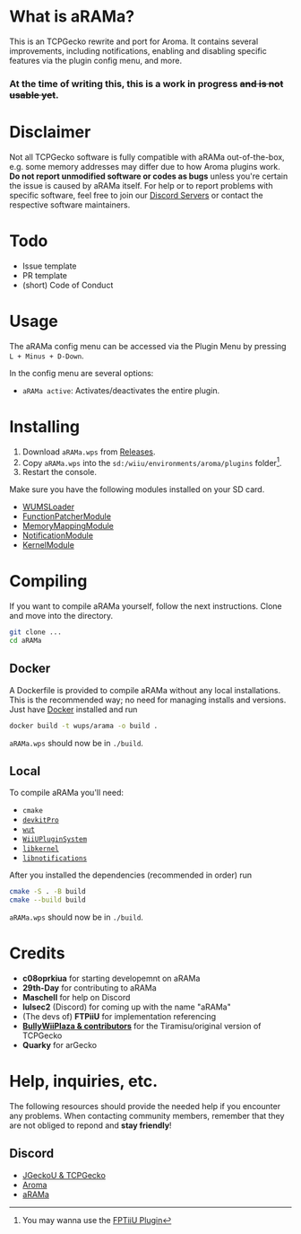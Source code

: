 # What is aRAMa?

This is an TCPGecko rewrite and port for Aroma. It contains several improvements, including notifications, enabling and disabling specific features via the plugin config menu, and more.

### **At the time of writing this, this is a work in progress ~~and is not usable yet~~**.

# Disclaimer

Not all TCPGecko software is fully compatible with aRAMa out-of-the-box, e.g. some memory addresses may differ due to how Aroma plugins work. **Do not report unmodified software or codes as bugs** unless you're certain the issue is caused by aRAMa itself. For help or to report problems with specific software, feel free to join our [Discord Servers](#discord) or contact the respective software maintainers.

# Todo
* Issue template
* PR template
* (short) Code of Conduct

# Usage

The aRAMa config menu can be accessed via the Plugin Menu by pressing `L + Minus + D-Down`.

In the config menu are several options:

* `aRAMa active`: Activates/deactivates the entire plugin.

<!-- * `Notifications`: When enabled, you will get Aroma notifications when the plugin does various things, such as load an assembly code or encounter an error. -->

<!-- * `Save sent codes`: When a code is set from a client, such as JGeckoU, automatically save it to the SD card for offline use. -->

<!-- * `TCP Gecko`: Enable TCPGecko. -->

<!-- * `Code handler`: Enable the environment used for running assembly code. -->

<!-- * `Caffiine`: Enable Caffiine.  -->

<!-- * `Saviine`: Enable Saviine. -->

# Installing

1. Download `aRAMa.wps` from [Releases](#link-to-releases).
2. Copy `aRAMa.wps` into the `sd:/wiiu/environments/aroma/plugins` folder[^1].
3. Restart the console.

Make sure you have the following modules installed on your SD card.
* [WUMSLoader](https://github.com/wiiu-env/WUMSLoader)
* [FunctionPatcherModule](https://github.com/wiiu-env/FunctionPatcherModule)
* [MemoryMappingModule](https://github.com/wiiu-env/MemoryMappingModule)
* [NotificationModule](https://github.com/wiiu-env/NotificationModule)
* [KernelModule](https://github.com/wiiu-env/KernelModule)

# Compiling

If you want to compile aRAMa yourself, follow the next instructions. Clone and move into the directory.

```bash
git clone ...
cd aRAMa
```

## Docker
    
A Dockerfile is provided to compile aRAMa without any local installations. This is the recommended way; no need for managing installs and versions. Just have [Docker](https://www.docker.com/) installed and run

```bash
docker build -t wups/arama -o build .
```

`aRAMa.wps` should now be in `./build`.

## Local

To compile aRAMa you'll need:
* `cmake`
* [`devkitPro`](https://devkitpro.org/wiki/Getting_Started)
* [`wut`](https://github.com/devkitPro/wut)
* [`WiiUPluginSystem`](https://github.com/wiiu-env/WiiUPluginSystem)
* [`libkernel`](https://github.com/wiiu-env/libkernel)
* [`libnotifications`](https://github.com/wiiu-env/libnotifications)

After you installed the dependencies (recommended in order) run

```bash
cmake -S . -B build
cmake --build build
```

`aRAMa.wps` should now be in `./build`.

<!--
# Feature re-implementation checklist:

Though I tried, I cannot guarantee that everything works, because of what was necessarily changed in porting TCPGecko from the old libraries to the new equivalents. 

* Things related to kernel access may be depreciated and/or redundant to their non-kernel counterparts in the future.
* **Old codes are anticipated to not work due to RAM offsets, so please do not report unmodified old codes not working as an issue.**
* Assembly related commands will not do anything if the `Code handler` is disabled.

I am reliant on people testing it and getting back to me on the status of various features. A checklist of what has been reported to work is below. 

Commands:

- [x] Write 8 bit value
- [x] Write 16 bit value
- [x] Write 32 bit value
- [x] Read memory
- [x] Read memory with kernel access
- [x] Validate address range
- [ ] Disassemble range (currently disabled)
- [?] Disassemble memory
- [ ] Read compressed memory
- [x] Write with kernel access
- [x] Read with kernel access 
- [ ] Take a screenshot
- [x] Upload memory
- [x] Get the size of data buffer
- [x] Read a file
- [x] Read a directory
- [x] Replace a file
- [ ] "IOSU read file" (currently disabled)
- [x] Get version hash
- [x] Get code handler address
- [-] Read threads
- [x] Get account identifier
- [ ] Write screen (currently disabled)
- [?] Follow pointer
- [x] Get server status
- [x] Remote procedure call
- [x] Get symbol
- [x] Search memory 32
- [x] Advanced memory search
- [?] Execute assembly
- [ ] Pause the console
- [ ] Unpause the console
- [ ] See whether the console is paused or not
- [x] Get server version
- [-] Get OS version 
- [ ] Set data breakpoint
- [ ] Set instruction breakpoint
- [ ] Toggle breakpoint
- [ ] Remove all breakpoints
- [ ] Get stack trace
- [ ] Poke registers
- [ ] Get entry point address
- [ ] Run kernel copy service
- [ ] Persist assembly
- [ ] Clear assembly
-->

# Credits

* **c08oprkiua** for starting developemnt on aRAMa
* **29th-Day** for contributing to aRAMa
* **Maschell** for help on Discord
* **lulsec2** (Discord) for coming up with the name "aRAMa"
* (The devs of) **FTPiiU** for implementation referencing
* **[BullyWiiPlaza & contributors](https://github.com/BullyWiiPlaza/tcpgecko?tab=readme-ov-file#credits)** for the Tiramisu/original version of TCPGecko
* **Quarky** for arGecko

# Help, inquiries, etc.

The following resources should provide the needed help if you encounter any problems. When contacting community members, remember that they are not obliged to repond and **stay friendly**!

## Discord

* [JGeckoU & TCPGecko](https://discord.com/invite/rSRM3RWDq4)
* [Aroma](https://discord.com/invite/bZ2rep2)
* [aRAMa](https://discord.com/invite/VPHr56hnbQ)

[^1]: You may wanna use the [FPTiiU Plugin](https://github.com/wiiu-env/ftpiiu_plugin)

<!-- Love over fear -->
